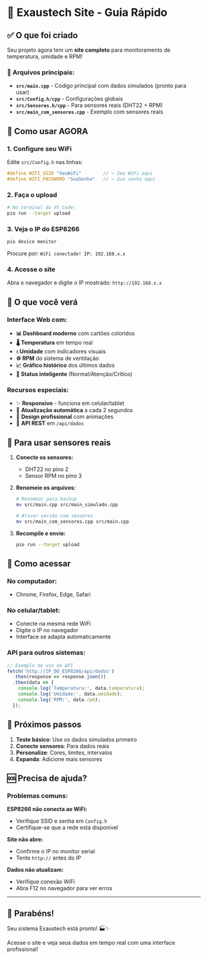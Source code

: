 # 🚀 Exaustech Site - Guia Rápido

## ✅ O que foi criado

Seu projeto agora tem um **site completo** para monitoramento de temperatura, umidade e RPM!

### 📁 Arquivos principais:
- **`src/main.cpp`** - Código principal com dados simulados (pronto para usar)
- **`src/Config.h/cpp`** - Configurações globais
- **`src/Sensores.h/cpp`** - Para sensores reais (DHT22 + RPM)
- **`src/main_com_sensores.cpp`** - Exemplo com sensores reais

## 🔧 Como usar AGORA

### 1. **Configure seu WiFi**
Edite `src/Config.h` nas linhas:
```cpp
#define WIFI_SSID "SeuWiFi"        // ← Seu WiFi aqui
#define WIFI_PASSWORD "SuaSenha"   // ← Sua senha aqui
```

### 2. **Faça o upload**
```bash
# No terminal do VS Code:
pio run --target upload
```

### 3. **Veja o IP do ESP8266**
```bash
pio device monitor
```
Procure por: `WiFi conectado! IP: 192.168.x.x`

### 4. **Acesse o site**
Abra o navegador e digite o IP mostrado: `http://192.168.x.x`

## 🎉 O que você verá

### Interface Web com:
- **📊 Dashboard moderno** com cartões coloridos
- **🌡️ Temperatura** em tempo real
- **💧 Umidade** com indicadores visuais
- **⚙️ RPM** do sistema de ventilação
- **📈 Gráfico histórico** dos últimos dados
- **🚦 Status inteligente** (Normal/Atenção/Crítico)

### Recursos especiais:
- ✨ **Responsivo** - funciona em celular/tablet
- 🔄 **Atualização automática** a cada 2 segundos
- 🎨 **Design profissional** com animações
- 📱 **API REST** em `/api/dados`

## 🔧 Para usar sensores reais

1. **Conecte os sensores:**
   - DHT22 no pino 2
   - Sensor RPM no pino 3

2. **Renomeie os arquivos:**
   ```bash
   # Renomear para backup
   mv src/main.cpp src/main_simulado.cpp
   
   # Ativar versão com sensores
   mv src/main_com_sensores.cpp src/main.cpp
   ```

3. **Recompile e envie:**
   ```bash
   pio run --target upload
   ```

## 📱 Como acessar

### No computador:
- Chrome, Firefox, Edge, Safari

### No celular/tablet:
- Conecte na mesma rede WiFi
- Digite o IP no navegador
- Interface se adapta automaticamente

### API para outros sistemas:
```javascript
// Exemplo de uso da API
fetch('http://IP_DO_ESP8266/api/dados')
  .then(response => response.json())
  .then(data => {
    console.log('Temperatura:', data.temperatura);
    console.log('Umidade:', data.umidade);
    console.log('RPM:', data.rpm);
  });
```

## 🎯 Próximos passos

1. **Teste básico**: Use os dados simulados primeiro
2. **Conecte sensores**: Para dados reais
3. **Personalize**: Cores, limites, intervalos
4. **Expanda**: Adicione mais sensores

## 🆘 Precisa de ajuda?

### Problemas comuns:

**ESP8266 não conecta ao WiFi:**
- Verifique SSID e senha em `Config.h`
- Certifique-se que a rede está disponível

**Site não abre:**
- Confirme o IP no monitor serial
- Tente `http://` antes do IP

**Dados não atualizam:**
- Verifique conexão WiFi
- Abra F12 no navegador para ver erros

---

## 🎉 Parabéns!

Seu sistema Exaustech está pronto! 🏭✨

Acesse o site e veja seus dados em tempo real com uma interface profissional!